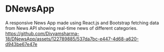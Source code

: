 # DNewsApp
A responsive News App made using React.js and Bootstrap fetching data from News API showing real-time news of different categories.
https://github.com/Divyamsharma-18/DNewsApp/assets/122789885/537da7bc-e447-4d68-a620-d943be67e47e


